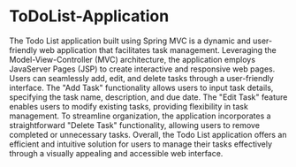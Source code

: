 # ToDoList-Application

The Todo List application built using Spring MVC is a dynamic and user-friendly web application that facilitates task management. Leveraging the Model-View-Controller (MVC) architecture, the application employs JavaServer Pages (JSP) to create interactive and responsive web pages. Users can seamlessly add, edit, and delete tasks through a user-friendly interface. The "Add Task" functionality allows users to input task details, specifying the task name, description, and due date. The "Edit Task" feature enables users to modify existing tasks, providing flexibility in task management. To streamline organization, the application incorporates a straightforward "Delete Task" functionality, allowing users to remove completed or unnecessary tasks. Overall, the Todo List application offers an efficient and intuitive solution for users to manage their tasks effectively through a visually appealing and accessible web interface.
